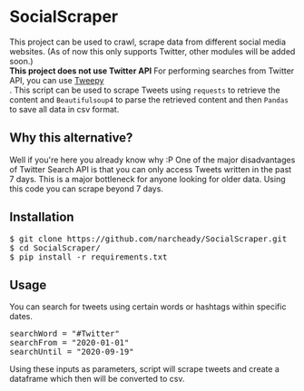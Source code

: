 # SocialScraper
This project can be used to crawl, scrape data from different social media websites. (As of now this only supports Twitter, other modules will be added soon.) </br>
<b>This project does not use Twitter API</b> For performing searches from Twitter API, you can use <a href="http://docs.tweepy.org/en/latest/api.html">Tweepy</a></br>.
This script can be used to scrape Tweets using <code>requests</code> to retrieve the content and <code>Beautifulsoup4</code> to parse the retrieved content and then <code>Pandas</code> to save all data in csv format.</br>

## Why this alternative?
Well if you're here you already know why :P
One of the major disadvantages of Twitter Search API is that you can only access Tweets written in the past 7 days. This is a major bottleneck for anyone looking for older data.
Using this code you can scrape beyond 7 days.

## Installation
<pre>
$ git clone https://github.com/narcheady/SocialScraper.git
$ cd SocialScraper/
$ pip install -r requirements.txt
</pre>

## Usage

You can search for tweets using certain words or hashtags within specific dates. 

<pre>
searchWord = "#Twitter"
searchFrom = "2020-01-01"
searchUntil = "2020-09-19"
</pre>

Using these inputs as parameters, script will scrape tweets and create a dataframe which then will be converted to csv.
